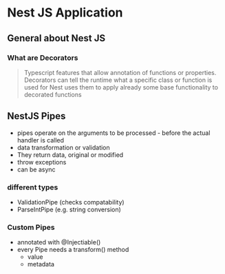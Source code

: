 # Nest JS Application

## General about Nest JS

### What are Decorators

> Typescript features that allow annotation of functions or properties.
> Decorators can tell the runtime what a specific class or function is used for
> Nest uses them to apply already some base functionality to decorated functions

## NestJS Pipes

- pipes operate on the arguments to be processed - before the actual handler is called
- data transformation or validation
- They return data, original or modified
- throw exceptions
- can be async

### different types

- ValidationPipe (checks compatability)
- ParseIntPipe (e.g. string conversion)

### Custom Pipes

- annotated with @Injectiable()
- every Pipe needs a transform() method
  - value
  - metadata
